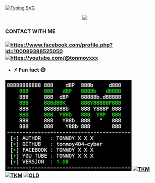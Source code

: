 [![Typing SVG](https://readme-typing-svg.herokuapp.com?color=%23F70B10&size=27&lines=HELLO+I'M+TONMOY)](https://git.io/typing-svg)
<p align="center"><img src="https://img.shields.io/badge/%20 FROM-BANGLADESH-green?colorA=%23ff0000&colorB=%23017e40&style=flat-square">
<h3> CONTACT WITH ME<h3/>
  <a href="https://fb.com/https://www.facebook.com/profile.php?id=100089388525050" target="blank"><img align="center" src="https://raw.githubusercontent.com/rahuldkjain/github-profile-readme-generator/master/src/images/icons/Social/facebook.svg" alt="https://www.facebook.com/profile.php?id=100089388525050" height="30" width="40" /></a>
<a href="https://www.youtube.com/c/https://youtube.com/@tonmoyxxx" target="blank"><img align="center" src="https://raw.githubusercontent.com/rahuldkjain/github-profile-readme-generator/master/src/images/icons/Social/youtube.svg" alt="https://youtube.com/@tonmoyxxx" height="30" width="40" /></a>
</p>

- ⚡ Fun fact **😅**
<img width="400" heigth="220" src="https://github.com/tonmoy404-cyber/tonmoy404-cyber/blob/main/Screenshot_20230831-181225-01.jpeg">
<a href="https://github.com/tonmoy404-cyber/TKM"><img title="TKM" src="https://github-readme-stats.vercel.app/api/pin/?username=tonmoy404-cyber&repo=TKM&theme=vision-friendly-dark"></a>
<a href="https://github.com/tonmoy404-cyber/TKM"><img title="TKM" src="https://github-readme-stats.vercel.app/api/pin/?username=tonmoy404-cyber/&repo=TKM&theme=gotham"></a>
<a href="https://github.com/tonmoy404-cyber/OLD"><img title="OLD" src="https://github-readme-stats.vercel.app/api/pin/?username=tonmoy404-cyber/&repo=OLD&theme=gotham"></a>
